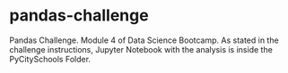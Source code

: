 # pandas-challenge
Pandas Challenge. Module 4 of Data Science Bootcamp.
As stated in the challenge instructions, Jupyter Notebook with the analysis is inside the PyCitySchools Folder.
